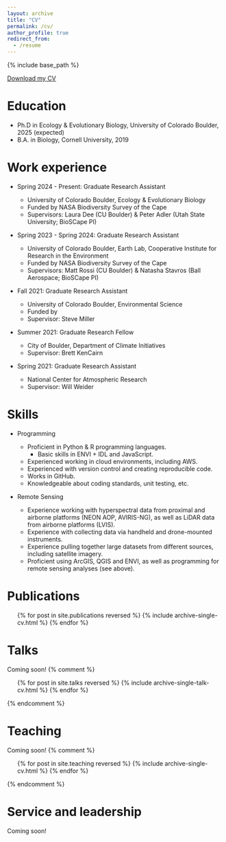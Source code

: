 ```yaml
---
layout: archive
title: "CV"
permalink: /cv/
author_profile: true
redirect_from:
  - /resume
---
```


{% include base_path %}

[Download my CV](/files/Hayden-CV-12-6-2024.pdf)

Education
======
* Ph.D in Ecology & Evolutionary Biology, University of Colorado Boulder, 2025 (expected)
* B.A. in Biology, Cornell University, 2019

Work experience
======
* Spring 2024 - Present: Graduate Research Assistant
  * University of Colorado Boulder, Ecology & Evolutionary Biology
  * Funded by NASA Biodiversity Survey of the Cape
  * Supervisors: Laura Dee (CU Boulder) & Peter Adler (Utah State University; BioSCape PI)

* Spring 2023 - Spring 2024: Graduate Research Assistant
  * University of Colorado Boulder, Earth Lab, Cooperative Institute for Research in the Environment
  * Funded by NASA Biodiversity Survey of the Cape
  * Supervisors: Matt Rossi (CU Boulder) & Natasha Stavros (Ball Aerospace; BioSCape PI)
  
* Fall 2021: Graduate Research Assistant
  * University of Colorado Boulder, Environmental Science
  * Funded by 
  * Supervisor: Steve Miller

* Summer 2021: Graduate Research Fellow
  * City of Boulder, Department of Climate Initiatives
  * Supervisor: Brett KenCairn

* Spring 2021: Graduate Research Assistant
  * National Center for Atmospheric Research
  * Supervisor: Will Weider
  

Skills
======
* Programming
  * Proficient in Python & R programming languages.
    * Basic skills in ENVI + IDL and JavaScript.
  * Experienced working in cloud environments, including AWS.
  * Experienced with version control and creating reproducible code.
   * Works in GitHub.
   * Knowledgeable about coding standards, unit testing, etc.

* Remote Sensing
  * Experience working with hyperspectral data from proximal and airborne platforms (NEON AOP, AVIRIS-NG), as well as LiDAR data from airborne platforms (LVIS).
  * Experience with collecting data via handheld and drone-mounted instruments.
  * Experience pulling together large datasets from different sources, including satellite imagery.
  * Proficient using ArcGIS, QGIS and ENVI, as well as programming for remote sensing analyses (see above).


Publications
======
  <ul>{% for post in site.publications reversed %}
    {% include archive-single-cv.html %}
  {% endfor %}</ul>
  
Talks
======
Coming soon!
{% comment %}
  <ul>{% for post in site.talks reversed %}
    {% include archive-single-talk-cv.html  %}
  {% endfor %}</ul>
{% endcomment %}

Teaching
======
Coming soon!
{% comment %}
  <ul>{% for post in site.teaching reversed %}
    {% include archive-single-cv.html %}
  {% endfor %}</ul>
{% endcomment %}

Service and leadership
======
Coming soon!
